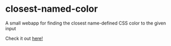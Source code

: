 # closest-named-color
A small webapp for finding the closest name-defined CSS color to the given input

Check it out [here!](https://joepshoulak.github.io/closest-named-color/) 
